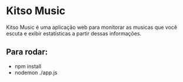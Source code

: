 # Kitso Music
Kitso Music é uma aplicação web para monitorar as musicas que você escuta e exibir estatísticas a partir dessas informações.

## Para rodar:
- npm install
- nodemon ./app.js

